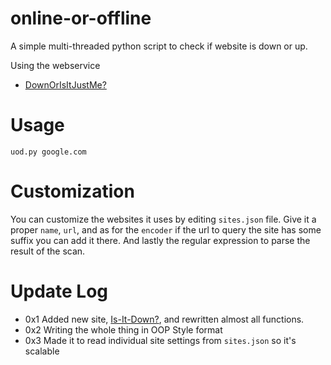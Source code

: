 online-or-offline
=================

A simple multi-threaded python script to check if website is down or up. 

Using the webservice 
- [DownOrIsItJustMe?](http://downorisitjustme.com) 


Usage 
=====

`uod.py google.com`

Customization
=============

You can customize the websites it uses by editing `sites.json` file. Give it a proper `name`, `url`, and as for the `encoder` if the url to query the site has some suffix you can add it there. And lastly the regular expression to parse the result of the scan.

Update Log
==========
- 0x1 Added new site, [Is-It-Down?](http://is-it-down.com/), and rewritten almost all functions. 
- 0x2 Writing the whole thing in OOP Style format
- 0x3 Made it to read individual site settings from `sites.json` so it's scalable
